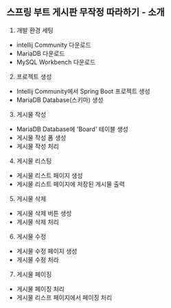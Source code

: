 ## 스프링 부트 게시판 무작정 따라하기 - 소개

1. 개발 환경 세팅
- intellij Community 다운로드
- MariaDB 다운로드
- MySQL Workbench 다운로드


2. 프로젝트 생성
- Intellij Community에서 Spring Boot 프로젝트 생성
- MariaDB Database(스키마) 생성


3. 게시물 작성
- MariaDB Database에 'Board' 테이블 생성
- 게시물 작성 폼 생성
- 게시물 작성 처리


4. 게시물 리스팅
- 게시물 리스트 페이지 생성
- 게시물 리스트 페이지에 저장된 게시물 출력


5. 게시물 삭제
- 게시물 삭제 버튼 생성
- 게시물 삭제 처리


6. 게시물 수정
- 게시물 수정 페이지 생성
- 게시물 수정 처라


7. 게시물 페이징
- 게시물 페이징 처리
- 게시물 리스프 페이지에서 페이징 처리






